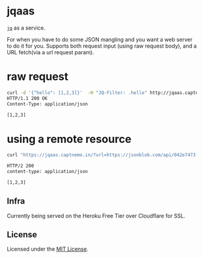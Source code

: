 # jqaas

[`jq`][jq] as a service.

For when you have to do some JSON mangling and you want a web server to do it for you. Supports both request input (using raw request body), and a URL fetch(via a url request param).

# raw request

```sh
curl -d '{"hello": [1,2,3]}'  -H "JQ-Filter: .hello" http://jqaas.captnemo.in/ -i
HTTP/1.1 200 OK
Content-Type: application/json

[1,2,3]
```

# using a remote resource

```sh
curl "https://jqaas.captnemo.in/?url=https://jsonblob.com/api/042e7473-807d-11e7-9e0d-a95b02c92cd2" -H "JQ-Filter: .hello" -i

HTTP/2 200 
content-type: application/json

[1,2,3]
```

## Infra

Currently being served on the Heroku Free Tier over Cloudflare for SSL.

## License

Licensed under the [MIT License](https://https://nemo.mit-license.org/).

[jq]: https://stedolan.github.io/jq/